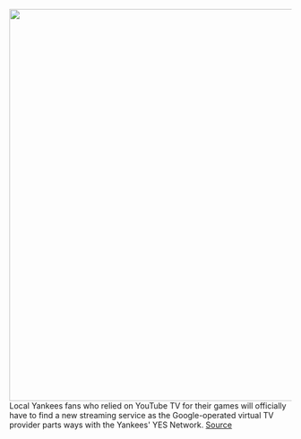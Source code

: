 <img src='https://cdn.vox-cdn.com/thumbor/UgpezjnV-SynSWpPLC1tmJgjwkQ=/0x0:4724x3149/1200x800/filters:focal(1985x1198:2739x1952)/cdn.vox-cdn.com/uploads/chorus_image/image/66444323/1205178008.jpg.0.jpg' width='700px' /><br/>
Local Yankees fans who relied on YouTube TV for their games will officially have to find a new streaming service as the Google-operated virtual TV provider parts ways with the Yankees' YES Network.
<a href='https://www.theverge.com/2020/3/5/21166022/youtube-tv-yankees-yes-network-removed-sinclair-fox-rsn-hulu-amazon'> Source <a/>